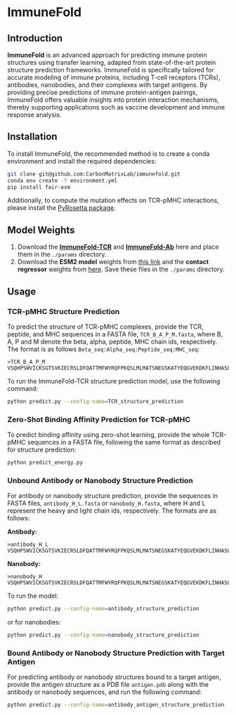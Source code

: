 # ImmuneFold

## Introduction
**ImmuneFold** is an advanced approach for predicting immune protein structures using transfer learning, adapted from state-of-the-art protein structure prediction frameworks. ImmuneFold is specifically tailored for accurate modeling of immune proteins, including T-cell receptors (TCRs), antibodies, nanobodies, and their complexes with target antigens. By providing precise predictions of immune protein-antigen pairings, ImmuneFold offers valuable insights into protein interaction mechanisms, thereby supporting applications such as vaccine development and immune response analysis.

## Installation
To install ImmuneFold, the recommended method is to create a conda environment and install the required dependencies:

```bash
git clone git@github.com:CarbonMatrixLab/immunefold.git 
conda env create -f environment.yml
pip install fair-esm
```

Additionally, to compute the mutation effects on TCR-pMHC interactions, please install the [PyRosetta package](https://www.pyrosetta.org/downloads).

## Model Weights
1. Download the [**ImmuneFold-TCR**](https://immunefold.s3.amazonaws.com/immunefold-tcr.ckpt) and [**ImmuneFold-Ab**](https://immunefold.s3.amazonaws.com/immunefold-ab.ckpt) here and place them in the `./params` directory.
2. Download the **ESM2 model** weights from [this link](https://dl.fbaipublicfiles.com/fair-esm/models/esm2_t33_650M_UR50D.pt) and the **contact regressor** weights from [here](https://dl.fbaipublicfiles.com/fair-esm/regression/esm2_t33_650M_UR50D-contact-regression.pt). Save these files in the `./params` directory.

## Usage

### TCR-pMHC Structure Prediction
To predict the structure of TCR-pMHC complexes, provide the TCR, peptide, and MHC sequences in a FASTA file, `TCR_B_A_P_M.fasta`, where B, A, P and M denote the beta, alpha, peptide, MHC chain ids, respectively. The format is as follows `Beta_seq:Alpha_seq:Peptide_seq:MHC_seq`:

```
>TCR_B_A_P_M
VSQHPSWVICKSGTSVKIECRSLDFQATTMFWYRQFPKQSLMLMATSNEGSKATYEQGVEKDKFLINHASLTLSTLTVTSAHPEDSSFYICSVSRDRNTGELFFGEGSRLTVL:VEQDPGPFNVPEGATVAFNCTYSNSASQSFFWYRQDCRKEPKLLMSVYSSGNEDGRFTAQLNRASQYISLLIRDSKLSDSATYLCVVNEEDALIFGKGTTLSVSS:YLQPRTFLL:GSHSMRYFFTSVSRPGRGEPRFIAVGYVDDTQFVRFDSDAASQRMEPRAPWIEQEGPEYWDGETRKVKAHSQTHRVDLGTLRGYYNQSEAGSHTVQRMYGCDVGSDWRFLRGYHQYAYDGKDYIALKEDLRSWTAADMAAQTTKHKWEAAHVAEQLRAYLEGTCVEWLRRYLENGKETLQ
```

To run the ImmuneFold-TCR structure prediction model, use the following command:

```bash
python predict.py --config-name=TCR_structure_prediction
```

### Zero-Shot Binding Affinity Prediction for TCR-pMHC
To predict binding affinity using zero-shot learning, provide the whole TCR-pMHC sequences in a FASTA file, following the same format as described for structure prediction:

```bash
python predict_energy.py 
```

### Unbound Antibody or Nanobody Structure Prediction
For antibody or nanobody structure prediction, provide the sequences in FASTA files, `antibody_H_L.fasta` or `nanobody_H.fasta`, where H and L represent the heavy and light chain ids, respectively. The formats are as follows:

**Antibody:**
```
>antibody_H_L
VSQHPSWVICKSGTSVKIECRSLDFQATTMFWYRQFPKQSLMLMATSNEGSKATYEQGVEKDKFLINHASLTLSTLTVTSAHPEDSSFYICSVSRDRNTGELFFGEGSRLTVL:VEQDPGPFNVPEGATVAFNCTYSNSASQSFFWYRQDCRKEPKLLMSVYSSGNEDGRFTAQLNRASQYISLLIRDSKLSDSATYLCVVNEEDALIFGKGTTLSVSS
```

**Nanobody:**
```
>nanobody_H
VSQHPSWVICKSGTSVKIECRSLDFQATTMFWYRQFPKQSLMLMATSNEGSKATYEQGVEKDKFLINHASLTLSTLTVTSAHPEDSSFYICSVSRDRNTGELFFGEGSRLTVL
```

To run the model:

```bash
python predict.py --config-name=antibody_structure_prediction
```

or for nanobodies:

```bash
python predict.py --config-name=nanobody_structure_prediction
```

### Bound Antibody or Nanobody Structure Prediction with Target Antigen
For predicting antibody or nanobody structures bound to a target antigen, provide the antigen structure as a PDB file `antigen.pdb` along with the antibody or nanobody sequences, and run the following command:

```bash
python predict.py --config-name=antibody_antigen_structure_prediction
```


